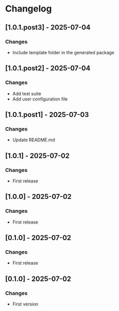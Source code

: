 # Changelog

## [1.0.1.post3] - 2025-07-04

 ### Changes
- Include template folder in the generated package



## [1.0.1.post2] - 2025-07-04

 ### Changes
- Add test suite
- Add user configuration file


## [1.0.1.post1] - 2025-07-03

 ### Changes
- Update README.md



## [1.0.1] - 2025-07-02

 ### Changes
- First release


## [1.0.0] - 2025-07-02

 ### Changes
- First release


## [0.1.0] - 2025-07-02

 ### Changes
- First release


## [0.1.0] - 2025-07-02

 ### Changes
- First version

